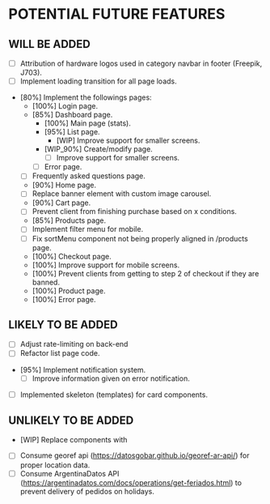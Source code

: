 # POTENTIAL FUTURE FEATURES

## WILL BE ADDED
- [ ] Attribution of hardware logos used in category navbar in footer (Freepik, J703).
- [ ] Implement loading transition for all page loads.
- [80%] Implement the followings pages:
  + [100%] Login page.
  + [85%] Dashboard page.
    + [100%] Main page (stats).
    + [95%] List page.
      - [WIP] Improve support for smaller screens.
    + [WIP_90%] Create/modify page.
      - [ ] Improve support for smaller screens.
    + [ ] Error page.
  + [ ] Frequently asked questions page.
  + [90%] Home page.
   - [ ] Replace banner element with custom image carousel.
  + [90%] Cart page.
   - [ ] Prevent client from finishing purchase based on x conditions.
  + [85%] Products page.
   - [ ] Implement filter menu for mobile.
   - [ ] Fix sortMenu component not being properly aligned in /products page.
  + [100%] Checkout page.
   - [100%] Improve support for mobile screens.
   - [100%] Prevent clients from getting to step 2 of checkout if they are banned.
  + [100%] Product page.
  + [100%] Error page.

## LIKELY TO BE ADDED
- [ ] Adjust rate-limiting on back-end
- [ ] Refactor list page code.
- [95%] Implement notification system.
  - [ ] Improve information given on error notification. 
- [ ] Implemented skeleton (templates) for card components.

## UNLIKELY TO BE ADDED
- [WIP] Replace <a> components with <Link>
- [ ] Consume georef api (https://datosgobar.github.io/georef-ar-api/) for proper location data.
- [ ] Consume ArgentinaDatos API (https://argentinadatos.com/docs/operations/get-feriados.html) to prevent delivery of pedidos on holidays.